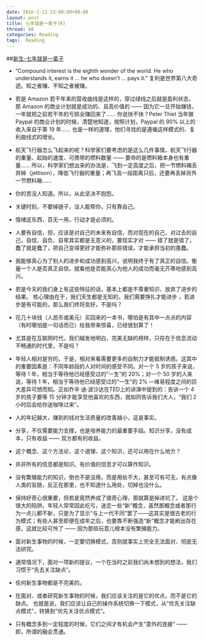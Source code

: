 ```yaml
---
date: 2016-2-12 23:00:00+00:00
layout: post
title: 七年就是一辈子(R)
thread: 68
categories: Reading
tags:  Reading
---
```



##[新生-七年就是一辈子](http://b.xinshengdaxue.com/)


- “Compound interest is the eighth wonder of the world. He who understands it, earns it ...
he who doesn't ... pays it.” 复利是世界第八大奇迹。知之者赚、不知之者被赚。

- 若是 Amazon 若干年来的营收曲线是这样的，穿过绿线之后就是盈利状态，那 Amazon 的商业计划就是成功的、且高价值的 —— 因为它一旦开始赚钱，一年就把之前若干年的亏损全赚回来了…… 你说快不快？Peter Thiel 当年做 Paypal 的商业计划的时候，清楚地知道，按照计划，Paypal 的 90% 以上的收入来自于第 19 年…… 也是一样的道理，他们寻找的是遵循这样模式的、复利曲线式的增长。

- 航天飞行器怎么飞起来的呢？科学家们要考虑的是这么几件事情，航天飞行器的重量、起始的速度、可携带的燃料数量 —— 要命的是燃料箱本身也有重量…… 所以，科学家们想出来的办法是，飞到一定高度之后，把一节燃料箱丢弃掉（jettison），降低飞行器的重量；再飞高一段距离只后，还要再丢掉另外一节燃料箱……

- 你的苦没人知道。所以，从此坚决不抱怨。

- 关键时刻，不要掉链子，没人能帮你，只有靠自己。

- 情绪这东西，百无一用，行动才是必须的。

- 人要有自信，但，应该是对自己的未来有自信，而对现在的自己，对过去的自己，自信、自负、自卑其实都是无意义的，要现实才对 —— 错了就是错了，蠢了就是蠢了，把自己变得更好才能弥补那些错误，才能承担当初的愚蠢。

- 我能够真心为了别人的进步和成功感到高兴，说明我终于有了真正的自信。衡量一个人是否真正自信，就看他是否能真心为他人的成功而毫无芥蒂地感到高兴。

- 若是今天的我们身上有这些特征的话，基本上都是不尊重知识、放弃了进步的结果。 核心理由在于，我们天生都是无知的，我们需要挣扎才能进步 ，若进步是有可能的，那么我们终将变好，不是吗？

- 花几十块钱（人民币或美元）买回来的一本书，哪怕是有其中一点点的内容（有时哪怕是一句话而已）给我带来惊喜，已经很划算了！

- 尤其是在互联网时代，我们越发地明白，完美无缺的榜样，只存在于信息流动不畅通的时代里，不是吗？

- 年轻人相对是穷的，于是，相对来看需要更多的自制力才能抵制诱惑。这其中的重要因素是：不同年龄段的人对时间的感受不同。对一个 5 岁的孩子来说，等待 1 年，相当于等待他已经感受过的“一生”的 20%；对一个 50 岁的人来说，等待 1 年，相当于等待他已经感受过的“一生”的 2% —难易程度之间的巨大差异可想而知。正如乔辛·迪·波沙达在TED上的讲演中提到的：告诉一个 4 岁的孩子要等 15 分钟才能享受他喜欢的东西，就如同告诉我们大人，“我们 2 小时后会给你送咖啡过来”。

- 人的年纪越大，赚到的钱对生活质量的改善越小，这是事实。

- 分享，不仅需要能力支撑，也是培养能力的最重要手段。知识分享，没有成本，只有收益 —— 双方都有的收益。

- 这个概念、这个方法论、这个道理、这个知识，还可以用在什么地方？

- 并非所有的信息都是知识。有价值的信息才可以算作知识。

- 没有繁殖能力的知识，倒也不是没用，而是用处不大，甚至可有可无，有点像人类的盲肠，反正在那里，也不知道什么用处，切掉也没什么。

- 保持好奇心很重要，但若是竟然养成了猎奇心理，那就算是掉进坑了。 这是个很大的陷阱。年轻人常常因此吃亏，迷恋一些“新”概念，虽然那概念或者那行为一点儿都不新，只是为了显示“与上一代不同”罢了——这其实是很古老的行为模式；有些人甚至即便在成年之后，也要靠不断强造“新”概念才能刷出存在感，这就比较可怜了 —— 因为那些玩意儿根本没有繁殖能力。

-  面对新生事物的时候，一定要切换模式，否则就事实上完全无法面对、彻底无法研究。

- 通常情况下，面对一项新的提议，一个在当时之前我们尚未想到的想法，我们习惯于“先去关注缺点”。

-  任何新生事物都是不完美的。

- 在面对、或者研究新生事物的时候，我们应该关注的是它的优点，而不是它的缺点。 也就是说，我们应该让自己的操作系统切换一下模式，从“优先关注缺点模式”，转换到“优先关注优点模式”。

- 只有概念多到一定程度的时候，它们之间才有机会产生“意外的连接” —— 即，所谓的融会贯通。